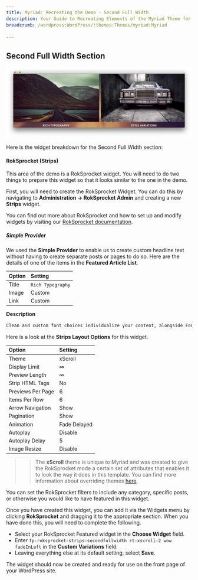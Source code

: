 ```yaml
---
title: Myriad: Recreating the Demo - Second Full Width
description: Your Guide to Recreating Elements of the Myriad Theme for WordPress
breadcrumb: /wordpress:WordPress/!themes:Themes/myriad:Myriad

---
```


Second Full Width Section
-----

![Second Full Width](assets/demo_7.jpeg)

Here is the widget breakdown for the Second Full Width section:

#### RokSprocket (Strips)

This area of the demo is a RokSprocket widget. You will need to do two things to prepare this widget so that it looks similar to the one in the demo.

First, you will need to create the RokSprocket Widget. You can do this by navigating to **Administration -> RokSprocket Admin** and creating a new **Strips** widget.

You can find out more about RokSprocket and how to set up and modify widgets by visiting our [RokSprocket documentation](../../plugins/roksprocket).

##### Simple Provider

We used the **Simple Provider** to enable us to create custom headline text without having to create separate posts or pages to do so. Here are the details of one of the items in the **Featured Article List**.

| Option |      Setting      |
| :----- | :---------------- |
| Title  | `Rich Typography` |
| Image  | Custom            |
| Link   | Custom            |

**Description**

~~~ .html
Clean and custom font choices individualize your content, alongside FontAwesome's catalog of icons.
~~~

Here is a look at the **Strips Layout Options** for this widget.

|       Option      |   Setting    |
| :---------------- | :----------- |
| Theme             | xScroll      |
| Display Limit     | ∞            |
| Preview Length    | ∞            |
| Strip HTML Tags   | No           |
| Previews Per Page | 6            |
| Items Per Row     | 6            |
| Arrow Navigation  | Show         |
| Pagination        | Show         |
| Animation         | Fade Delayed |
| Autoplay          | Disable      |
| Autoplay Delay    | 5            |
| Image Resize      | Disable      |

>> The **xScroll** theme is unique to Myriad and was created to give the RokSprocket mode a certain set of attributes that enables it to look the way it does in this template. You can find more information about overriding themes [here](../../plugins/roksprocket/layout_modes.md#custom-layout-theme-overrides).

You can set the RokSprocket filters to include any category, specific posts, or otherwise you would like to have featured in this widget.

Once you have created this widget, you can add it via the Widgets menu by clicking **RokSprocket** and dragging it to the appropriate section. When you have done this, you will need to complete the following.

* Select your RokSprocket Featured widget in the **Choose Widget** field.
* Enter `fp-roksprocket-strips-secondfullwidth rt-xscroll-2 wow fadeInLeft` in the **Custom Variations** field.
* Leaving everything else at its default setting, select **Save**.

The widget should now be created and ready for use on the front page of your WordPress site.
